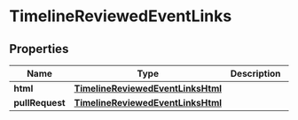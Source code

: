

# TimelineReviewedEventLinks


## Properties

| Name | Type | Description | Notes |
|------------ | ------------- | ------------- | -------------|
|**html** | [**TimelineReviewedEventLinksHtml**](TimelineReviewedEventLinksHtml.md) |  |  |
|**pullRequest** | [**TimelineReviewedEventLinksHtml**](TimelineReviewedEventLinksHtml.md) |  |  |



